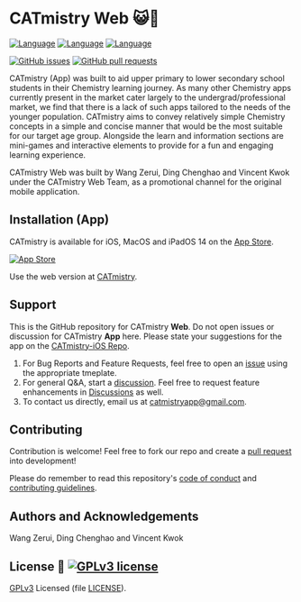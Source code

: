 # CATmistry Web 😺🧪

[![Language](http://img.shields.io/badge/html-5-red.svg?style=flat)]()
[![Language](http://img.shields.io/badge/css-3-blue.svg?style=flat)]()
[![Language](http://img.shields.io/badge/javascript-grey.svg?style=flat)]()

[![GitHub issues](https://img.shields.io/github/issues/catmistry-app/catmistry-app.github.io)](https://github.com/catmistry-app/catmistry-app.github.io/issues)
[![GitHub pull requests](https://img.shields.io/github/issues-pr/catmistry-app/catmistry-app.github.io)](https://github.com/catmistry-app/catmistry-app.github.io/pull)

CATmistry (App) was built to aid upper primary to lower secondary school students in
their Chemistry learning journey. As many other Chemistry apps currently present
in the market cater largely to the undergrad/professional market, we find that
there is a lack of such apps tailored to the needs of the younger population.
CATmistry aims to convey relatively simple Chemistry concepts in a simple and
concise manner that would be the most suitable for our target age group.
Alongside the learn and information sections are mini-games and interactive
elements to provide for a fun and engaging learning experience.

CATmistry Web was built by Wang Zerui, Ding Chenghao and Vincent Kwok under the CATmistry Web Team, as a promotional channel for the original mobile application.

## Installation (App)

CATmistry is available for iOS, MacOS and iPadOS 14 on the
[App Store](https://apps.apple.com/us/app/catmistry/id1545311327).

[![App Store](https://upload.wikimedia.org/wikipedia/commons/3/3c/Download_on_the_App_Store_Badge.svg)](https://apps.apple.com/us/app/catmistry/id1545311327)

Use the web version at [CATmistry](https://www.catmistry.cf/).

## Support

This is the GitHub repository for CATmistry **Web**. Do not open issues or discussion for CATmistry **App** here. Please state your suggestions for the app on the [CATmistry-iOS Repo](https://github.com/swiftaccelerator2020/CATmistry).

1. For Bug Reports and Feature Requests, feel free to open an
   [issue](https://github.com/catmistry-app/catmistry-app.github.io/issues) using the
   appropriate tmeplate.
2. For general Q&A, start a
   [discussion](https://github.com/catmistry-app/catmistry-app.github.io/issues). Feel
   free to request feature enhancements in
   [Discussions](https://github.com/catmistry-app/catmistry-app.github.io/issues) as
   well.
3. To contact us directly, email us at
   [catmistryapp@gmail.com](catmistryapp@gmail.com).

## Contributing

Contribution is welcome! Feel free to fork our repo and create a
[pull request](https://github.com/swiftaccelerator2020/CATmistry/pulls) into
development!

Please do remember to read this repository's [code of conduct](CODE_OF_CONDUCT)
and [contributing guidelines](CONTRIBUTING).

## Authors and Acknowledgements

Wang Zerui, Ding Chenghao and Vincent Kwok

## License 📜 [![GPLv3 license](https://img.shields.io/badge/License-GPLv3-blue.svg)](LICENSE)

[GPLv3](https://www.gnu.org/licenses/gpl-3.0.en.html) Licensed (file
[LICENSE](LICENSE)).
